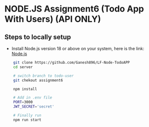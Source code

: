 # NODE.JS Assignment6 (Todo App With Users) (API ONLY)

## Steps to locally setup

-   Install Node.js version 18 or above on your system, here is the link: [Node.js](https://nodejs.org/en)

```sh
    git clone https://github.com/Ganesh896/LF-Node-TodoAPP
    cd server

    # switch branch to todo-user
    git chekout assignment6

    npm install

    # Add in .env file
    PORT=3000
    JWT_SECRET='secret'

    # Finally run
    npm run start
```
